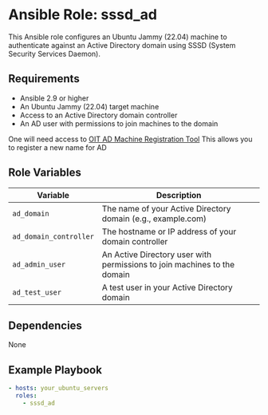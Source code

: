 # Ansible Role: sssd_ad

This Ansible role configures an Ubuntu Jammy (22.04) machine to authenticate against an Active Directory domain using SSSD (System Security Services Daemon).

## Requirements

- Ansible 2.9 or higher
- An Ubuntu Jammy (22.04) target machine
- Access to an Active Directory domain controller
- An AD user with permissions to join machines to the domain

One will need access to [OIT AD Machine Registration Tool](https://tools.princeton.edu/Dept/) This allows you to register a new name for AD

## Role Variables

| Variable | Description |
|---|---|
| `ad_domain` | The name of your Active Directory domain (e.g., example.com) |
| `ad_domain_controller` | The hostname or IP address of your domain controller |
| `ad_admin_user` | An Active Directory user with permissions to join machines to the domain |
| `ad_test_user` | A test user in your Active Directory domain |

## Dependencies

None

## Example Playbook

```yaml
- hosts: your_ubuntu_servers
  roles:
    - sssd_ad

